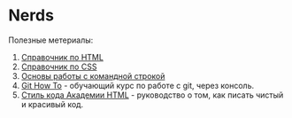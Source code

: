 # Nerds

Полезные метериалы:
1) [Справочник по HTML](http://htmlbook.ru/html)
2) [Справочник по CSS](http://htmlbook.ru/css)
3) [Основы работы с командной строкой](https://vertex-academy.com/tutorials/ru/komandy-komandnaya-stroka-terminal-v-macos/)
4) [Git How To](https://githowto.com/ru) - обучающий курс по работе с git, через консоль.
5) [Стиль кода Академии HTML](https://codeguide.academy/html-css.html) - руководство о том, как писать чистый и красивый код.
